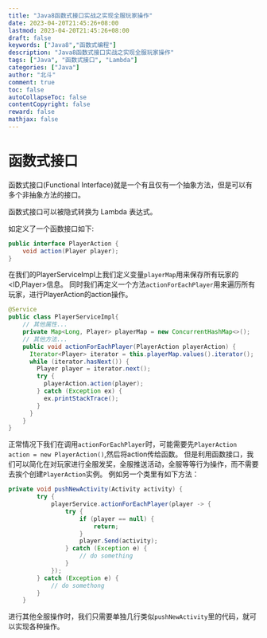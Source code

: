 ```yaml
---
title: "Java8函数式接口实战之实现全服玩家操作"
date: 2023-04-20T21:45:26+08:00
lastmod: 2023-04-20T21:45:26+08:00
draft: false
keywords: ["Java8","函数式编程"]
description: "Java8函数式接口实战之实现全服玩家操作"
tags: ["Java", "函数式接口", "Lambda"]
categories: ["Java"]
author: "北斗"
comment: true
toc: false
autoCollapseToc: false
contentCopyright: false
reward: false
mathjax: false
---
```


# 函数式接口
函数式接口(Functional Interface)就是一个有且仅有一个抽象方法，但是可以有多个非抽象方法的接口。

函数式接口可以被隐式转换为 Lambda 表达式。

如定义了一个函数接口如下:
```java
public interface PlayerAction {
    void action(Player player);
}
```
在我们的PlayerServiceImpl上我们定义变量`playerMap`用来保存所有玩家的<ID,Player>信息。
同时我们再定义一个方法`actionForEachPlayer`用来遍历所有玩家，进行PlayerAction的action操作。
```java
@Service
public class PlayerServiceImpl{
    // 其他属性...
    private Map<Long, Player> playerMap = new ConcurrentHashMap<>();
    // 其他方法...
    public void actionForEachPlayer(PlayerAction playerAction) {
      Iterator<Player> iterator = this.playerMap.values().iterator();
      while (iterator.hasNext()) {
        Player player = iterator.next();
        try {
          playerAction.action(player);
        } catch (Exception ex) {
          ex.printStackTrace();
        }
      }
    }
}
```
正常情况下我们在调用`actionForEachPlayer`时，可能需要先`PlayerAction action = new PlayerAction()`,然后将action传给函数。
但是利用函数接口，我们可以简化在对玩家进行全服发奖，全服推送活动，全服等等行为操作，而不需要去挨个创建`PlayerAction`实例。
例如另一个类里有如下方法：
```java
private void pushNewActivity(Activity activity) {
        try {
            playerService.actionForEachPlayer(player -> {
                try {
                    if (player == null) {
                        return;
                    }
                    player.Send(activity);
                } catch (Exception e) {
                    // do something
                }
            });
        } catch (Exception e) {
            // do somethong
        }
    }
```
进行其他全服操作时，我们只需要单独几行类似`pushNewActivity`里的代码，就可以实现各种操作。
